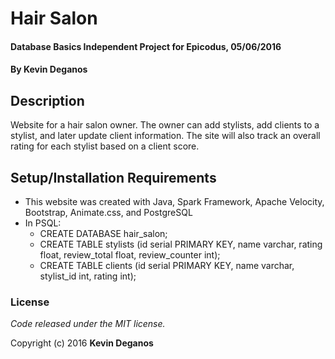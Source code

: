 # Hair Salon

#### Database Basics Independent Project for Epicodus, 05/06/2016

#### By **Kevin Deganos**

## Description

Website for a hair salon owner. The owner can add stylists, add clients to a stylist, and later update client information. The site will also track an overall rating for each stylist based on a client score.

## Setup/Installation Requirements

* This website was created with Java, Spark Framework, Apache Velocity, Bootstrap, Animate.css, and PostgreSQL
* In PSQL:
  * CREATE DATABASE hair\_salon;
  * CREATE TABLE stylists (id serial PRIMARY KEY, name varchar, rating float, review\_total float, review\_counter int);
  * CREATE TABLE clients (id serial PRIMARY KEY, name varchar, stylist_id int, rating int);


### License

*Code released under the MIT license.*

Copyright (c) 2016 **Kevin Deganos**
